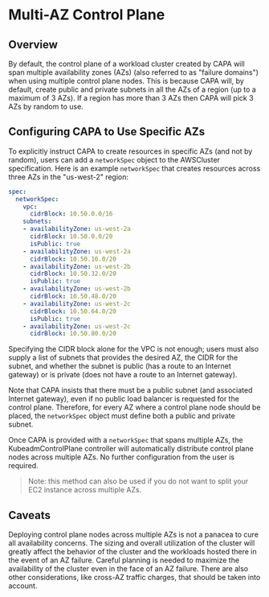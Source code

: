 # Multi-AZ Control Plane

## Overview

By default, the control plane of a workload cluster created by CAPA will span multiple availability zones (AZs) (also referred to as "failure domains") when using multiple control plane nodes. This is because CAPA will, by default, create public and private subnets in all the AZs of a region (up to a maximum of 3 AZs). If a region has more than 3 AZs then CAPA will pick 3 AZs by random to use.

## Configuring CAPA to Use Specific AZs

To explicitly instruct CAPA to create resources in specific AZs (and not by random), users can add a `networkSpec` object to the AWSCluster specification. Here is an example `networkSpec` that creates resources across three AZs in the "us-west-2" region:

```yaml
spec:
  networkSpec:
    vpc:
      cidrBlock: 10.50.0.0/16
    subnets:
    - availabilityZone: us-west-2a
      cidrBlock: 10.50.0.0/20
      isPublic: true
    - availabilityZone: us-west-2a
      cidrBlock: 10.50.16.0/20
    - availabilityZone: us-west-2b
      cidrBlock: 10.50.32.0/20
      isPublic: true
    - availabilityZone: us-west-2b
      cidrBlock: 10.50.48.0/20
    - availabilityZone: us-west-2c
      cidrBlock: 10.50.64.0/20
      isPublic: true
    - availabilityZone: us-west-2c
      cidrBlock: 10.50.80.0/20
```

Specifying the CIDR block alone for the VPC is not enough; users must also supply a list of subnets that provides the desired AZ, the CIDR for the subnet, and whether the subnet is public (has a route to an Internet gateway) or is private (does not have a route to an Internet gateway).

Note that CAPA insists that there must be a public subnet (and associated Internet gateway), even if no public load balancer is requested for the control plane. Therefore, for every AZ where a control plane node should be placed, the `networkSpec` object must define both a public and private subnet.

Once CAPA is provided with a `networkSpec` that spans multiple AZs, the KubeadmControlPlane controller will automatically distribute control plane nodes across multiple AZs. No further configuration from the user is required.

> Note: this method can also be used if you do not want to split your EC2 instance across multiple AZs.

## Caveats

Deploying control plane nodes across multiple AZs is not a panacea to cure all availability concerns. The sizing and overall utilization of the cluster will greatly affect the behavior of the cluster and the workloads hosted there in the event of an AZ failure. Careful planning is needed to maximize the availability of the cluster even in the face of an AZ failure. There are also other considerations, like cross-AZ traffic charges, that should be taken into account.

